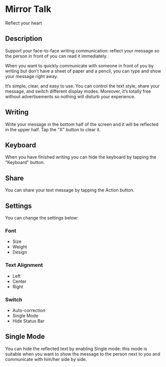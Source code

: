 # Mirror Talk
Reflect your heart

## Description
Support your face-to-face writing communication: reflect your message so the person in front of you can read it immediately.

When you want to quickly communicate with someone in front of you by writing but don’t have a sheet of paper and a pencil, you can type and show your message right away.

It’s simple, clear, and easy to use. You can control the text style, share your message, and switch different display modes. Moreover, it’s totally free without advertisements so nothing will disturb your experience.

## Writing
Write your message in the bottom half of the screen and it will be reflected in the upper half. Tap the "X" button to clear it.

## Keyboard
When you have finished writing you can hide the keyboard by tapping the "Keyboard" button.

## Share
You can share your text message by tapping the Action button. 

## Settings
You can change the settings below:

### Font
- Size
- Weight
- Design
    
### Text Alignment
- Left
- Center
- Right 
 
### Switch
- Auto-correction
- Single Mode
- Hide Status Bar

## Single Mode
You can hide the reflected text by enabling Single mode: this mode is suitable when you want to show the message to the person next to you and communicate with him/her side by side.
